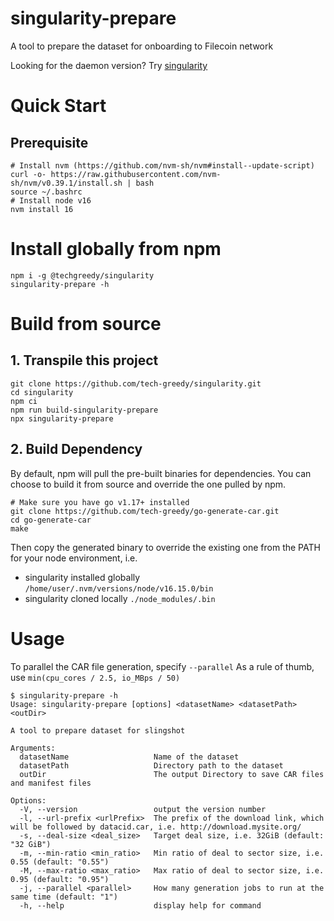 # singularity-prepare
A tool to prepare the dataset for onboarding to Filecoin network

Looking for the daemon version? Try [singularity](./README.md)

# Quick Start
## Prerequisite
```shell
# Install nvm (https://github.com/nvm-sh/nvm#install--update-script)
curl -o- https://raw.githubusercontent.com/nvm-sh/nvm/v0.39.1/install.sh | bash
source ~/.bashrc
# Install node v16
nvm install 16
```
# Install globally from npm
```shell
npm i -g @techgreedy/singularity
singularity-prepare -h
```
# Build from source
## 1. Transpile this project
```shell
git clone https://github.com/tech-greedy/singularity.git
cd singularity
npm ci
npm run build-singularity-prepare
npx singularity-prepare
```
## 2. Build Dependency
By default, npm will pull the pre-built binaries for dependencies. You can choose to build it from source and override the one pulled by npm.
```shell
# Make sure you have go v1.17+ installed
git clone https://github.com/tech-greedy/go-generate-car.git
cd go-generate-car
make
```
Then copy the generated binary to override the existing one from the PATH for your node environment, i.e.
* singularity installed globally `/home/user/.nvm/versions/node/v16.15.0/bin`
* singularity cloned locally `./node_modules/.bin`


# Usage
To parallel the CAR file generation, specify `--parallel`
As a rule of thumb, use `min(cpu_cores / 2.5, io_MBps / 50)`

```shell
$ singularity-prepare -h
Usage: singularity-prepare [options] <datasetName> <datasetPath> <outDir>

A tool to prepare dataset for slingshot

Arguments:
  datasetName                   Name of the dataset
  datasetPath                   Directory path to the dataset
  outDir                        The output Directory to save CAR files and manifest files

Options:
  -V, --version                 output the version number
  -l, --url-prefix <urlPrefix>  The prefix of the download link, which will be followed by datacid.car, i.e. http://download.mysite.org/
  -s, --deal-size <deal_size>   Target deal size, i.e. 32GiB (default: "32 GiB")
  -m, --min-ratio <min_ratio>   Min ratio of deal to sector size, i.e. 0.55 (default: "0.55")
  -M, --max-ratio <max_ratio>   Max ratio of deal to sector size, i.e. 0.95 (default: "0.95")
  -j, --parallel <parallel>     How many generation jobs to run at the same time (default: "1")
  -h, --help                    display help for command
```
